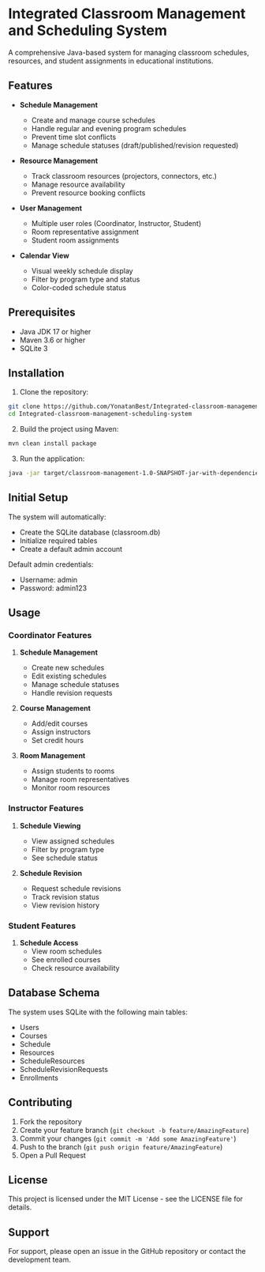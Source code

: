 # Integrated Classroom Management and Scheduling System

A comprehensive Java-based system for managing classroom schedules, resources, and student assignments in educational institutions.

## Features

- **Schedule Management**
  - Create and manage course schedules
  - Handle regular and evening program schedules
  - Prevent time slot conflicts
  - Manage schedule statuses (draft/published/revision requested)

- **Resource Management**
  - Track classroom resources (projectors, connectors, etc.)
  - Manage resource availability
  - Prevent resource booking conflicts

- **User Management**
  - Multiple user roles (Coordinator, Instructor, Student)
  - Room representative assignment
  - Student room assignments

- **Calendar View**
  - Visual weekly schedule display
  - Filter by program type and status
  - Color-coded schedule status

## Prerequisites

- Java JDK 17 or higher
- Maven 3.6 or higher
- SQLite 3

## Installation

1. Clone the repository:
```bash
git clone https://github.com/YonatanBest/Integrated-classroom-management-scheduling-system.git
cd Integrated-classroom-management-scheduling-system
```

2. Build the project using Maven:
```bash
mvn clean install package
```

3. Run the application:
```bash
java -jar target/classroom-management-1.0-SNAPSHOT-jar-with-dependencies.jar
```

## Initial Setup

The system will automatically:
- Create the SQLite database (classroom.db)
- Initialize required tables
- Create a default admin account

Default admin credentials:
- Username: admin
- Password: admin123

## Usage

### Coordinator Features

1. **Schedule Management**
   - Create new schedules
   - Edit existing schedules
   - Manage schedule statuses
   - Handle revision requests

2. **Course Management**
   - Add/edit courses
   - Assign instructors
   - Set credit hours

3. **Room Management**
   - Assign students to rooms
   - Manage room representatives
   - Monitor room resources

### Instructor Features

1. **Schedule Viewing**
   - View assigned schedules
   - Filter by program type
   - See schedule status

2. **Schedule Revision**
   - Request schedule revisions
   - Track revision status
   - View revision history

### Student Features

1. **Schedule Access**
   - View room schedules
   - See enrolled courses
   - Check resource availability

## Database Schema

The system uses SQLite with the following main tables:
- Users
- Courses
- Schedule
- Resources
- ScheduleResources
- ScheduleRevisionRequests
- Enrollments

## Contributing

1. Fork the repository
2. Create your feature branch (`git checkout -b feature/AmazingFeature`)
3. Commit your changes (`git commit -m 'Add some AmazingFeature'`)
4. Push to the branch (`git push origin feature/AmazingFeature`)
5. Open a Pull Request

## License

This project is licensed under the MIT License - see the LICENSE file for details.

## Support

For support, please open an issue in the GitHub repository or contact the development team.

